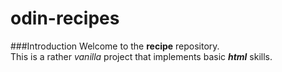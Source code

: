 # odin-recipes
###Introduction
Welcome to the **recipe** repository.  
This is a rather _vanilla_ project that implements basic _**html**_ skills.